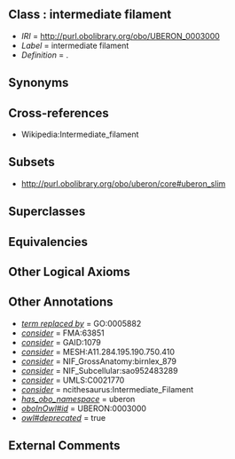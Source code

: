 
## Class : intermediate filament

 * *IRI* = http://purl.obolibrary.org/obo/UBERON_0003000
 * *Label* = intermediate filament
 * *Definition* = .

## Synonyms


## Cross-references

 * Wikipedia:Intermediate_filament

## Subsets

 * http://purl.obolibrary.org/obo/uberon/core#uberon_slim

## Superclasses


## Equivalencies


## Other Logical Axioms


## Other Annotations

 * *[term replaced by](../../IAO/01/IAO_0100001.md)* = GO:0005882
 * *[consider](../../er/oboInOwl#consider.md)* = FMA:63851
 * *[consider](../../er/oboInOwl#consider.md)* = GAID:1079
 * *[consider](../../er/oboInOwl#consider.md)* = MESH:A11.284.195.190.750.410
 * *[consider](../../er/oboInOwl#consider.md)* = NIF_GrossAnatomy:birnlex_879
 * *[consider](../../er/oboInOwl#consider.md)* = NIF_Subcellular:sao952483289
 * *[consider](../../er/oboInOwl#consider.md)* = UMLS:C0021770
 * *[consider](../../er/oboInOwl#consider.md)* = ncithesaurus:Intermediate_Filament
 * *[has_obo_namespace](../../ce/oboInOwl#hasOBONamespace.md)* = uberon
 * *[oboInOwl#id](../../id/oboInOwl#id.md)* = UBERON:0003000
 * *[owl#deprecated](../../ed/owl#deprecated.md)* = true

## External Comments

